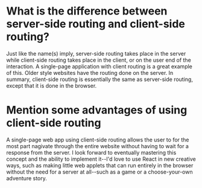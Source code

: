 # What is the difference between server-side routing and client-side routing?
  Just like the name(s) imply, server-side routing takes place in the server while
  client-side routing takes place in the client, or on the user end of the interaction.
  A single-page application with client routing is a great example of this. Older style websites 
  have the routing done on the server. In summary, client-side routing is essentially the same
  as server-side routing, except that it is done in the browser.

# Mention some advantages of using client-side routing
  A single-page web app using client-side routing allows the user to for the most part nagivate through the 
  entire website without having to wait for a response from the server. I look forward to eventually mastering
  this concept and the ability to implement it--I'd love to use React in new creative ways, such as making 
  little web applets that can run entirely in the browser without the need for a server at all--such as a game
  or a choose-your-own adventure story.

  
